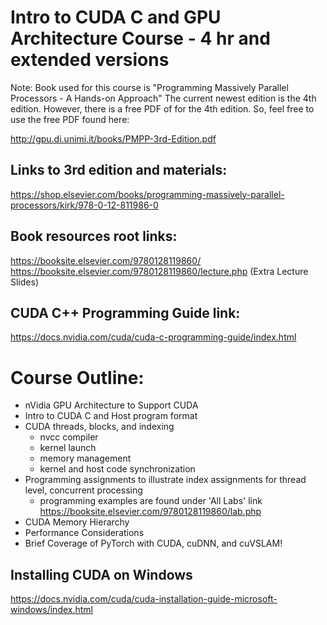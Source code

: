 # Intro to CUDA C and GPU Architecture Course - 4 hr and extended versions 

Note: Book used for this course is "Programming Massively Parallel Processors - A Hands-on Approach" 
The current newest edition is the 4th edition. However, there is a free PDF of for the 4th edition. So, feel free
to use the free PDF found here:

http://gpu.di.unimi.it/books/PMPP-3rd-Edition.pdf

## Links to 3rd edition and materials:

https://shop.elsevier.com/books/programming-massively-parallel-processors/kirk/978-0-12-811986-0

## Book resources root links:
https://booksite.elsevier.com/9780128119860/  
https://booksite.elsevier.com/9780128119860/lecture.php   (Extra Lecture Slides)

## CUDA C++ Programming Guide link:
https://docs.nvidia.com/cuda/cuda-c-programming-guide/index.html


# Course Outline:

- nVidia GPU Architecture to Support CUDA
- Intro to CUDA C and Host program format
- CUDA threads, blocks, and indexing
  - nvcc compiler
  - kernel launch
  - memory management
  - kernel and host code synchronization 
- Programming assignments to illustrate index assignments for thread level, concurrent processing
  - programming examples are found under 'All Labs' link
    https://booksite.elsevier.com/9780128119860/lab.php
- CUDA Memory Hierarchy
- Performance Considerations
- Brief Coverage of PyTorch with CUDA, cuDNN, and cuVSLAM!
  

## Installing CUDA on Windows
https://docs.nvidia.com/cuda/cuda-installation-guide-microsoft-windows/index.html

